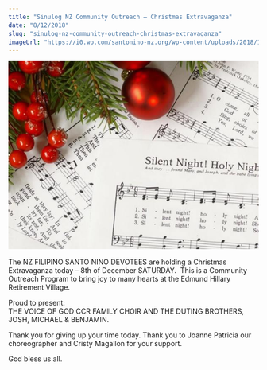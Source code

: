 ```yaml
---
title: "Sinulog NZ Community Outreach – Christmas Extravaganza"
date: "8/12/2018"
slug: "sinulog-nz-community-outreach-christmas-extravaganza"
imageUrl: "https://i0.wp.com/santonino-nz.org/wp-content/uploads/2018/12/sinulog.jpg?resize=597%2C448"
---
```


![](assets\images\sinulog.jpg)

The NZ FILIPINO SANTO NINO DEVOTEES are holding a Christmas Extravaganza today – 8th of December SATURDAY.  This is a Community Outreach Program to bring joy to many hearts at the Edmund Hillary Retirement Village.

Proud to present:  
THE VOICE OF GOD CCR FAMILY CHOIR AND THE DUTING BROTHERS, JOSH, MICHAEL & BENJAMIN.

Thank you for giving up your time today. Thank you to Joanne Patricia our choreographer and Cristy Magallon for your support.

God bless us all.